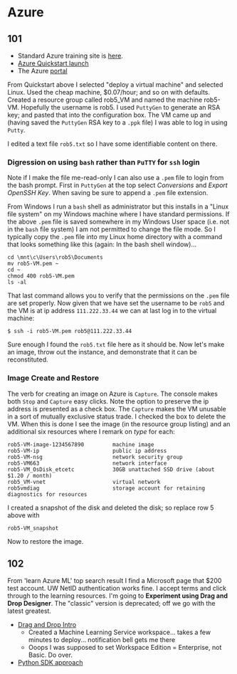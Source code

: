 # Azure

## 101

- Standard Azure training site is [here](https://docs.microsoft.com/en-us/learn/azure/). 
- [Azure Quickstart launch](https://portal.azure.com/#blade/Microsoft_Azure_Resources/QuickstartCenterBlade?feature.RMFAEmailA=blade/Microsoft_Azure_Resources/QuickstartCenterBlade)
- The Azure [portal](https://portal.azure.com/#home)


From Quickstart above I selected "deploy a virtual machine" and selected Linux. Used the cheap machine, 
$0.07/hour; and so on with defaults. Created a resource group called rob5_VM and named the machine rob5-VM. 
Hopefully the username is rob5. I used `PuttyGen` to generate an RSA key; and pasted that into the configuration
box. The VM came up and (having saved the `PuttyGen` RSA key to a `.ppk` file) I was able to log in using `Putty`.


I edited a text file `rob5.txt` so I have some identifiable content on there. 


### Digression on using `bash` rather than `PuTTY` for `ssh` login


Note if I make the file me-read-only I can also use a `.pem` file to login from the bash prompt.
First in `PuttyGen` at the top select *Conversions* and *Export OpenSSH Key*. When saving be sure
to append a `.pem` file extension. 


From Windows I run a `bash` shell as administrator but this installs in a "Linux file system" on my 
Windows machine where I have standard permissions. If the above `.pem` file is saved somewhere in my
Windows User space (i.e. not in the `bash` file system) I am not permitted to change the file mode.
So I typically copy the `.pem` file into my Linux home directory with a command that looks something
like this (again: In the bash shell window)...

```
cd \mnt\c\Users\rob5\Documents
mv rob5-VM.pem ~
cd ~
chmod 400 rob5-VM.pem
ls -al
```

That last command allows you to verify that the permissions on the `.pem` file are set properly. 
Now given that we have set the username to be `rob5` and the VM is at ip address `111.222.33.44`
we can at last log in to the virtual machine: 


```
$ ssh -i rob5-VM.pem rob5@111.222.33.44 
```

Sure enough I found the `rob5.txt` file here as it should be. Now let's make an image, throw out the instance, 
and demonstrate that it can be reconstituted. 



### Image Create and Restore

The verb for creating an image on Azure is `Capture`. The console makes both `Stop` and `Capture` easy clicks.
Note the option to preserve the ip address is presented as a check box. The `Capture` makes the VM unusable
in a sort of mutually exclusive status trade. I checked the box to delete the VM. When this is done I see the
image (in the resource group listing) and an additional six resources where I remark on *type* for each:

```
rob5-VM-image-1234567890         machine image
rob5-VM-ip                       public ip address 
rob5-VM-nsg                      network security group
rob5-VM663                       network interface
rob5-VM_OsDisk_etcetc            30GB unattached SSD drive (about $1.20 / month)
rob5_VM-vnet                     virtual network
rob5vmdiag                       storage account for retaining diagnostics for resources
```

I created a snapshot of the disk and deleted the disk; so replace row 5 above with 

```
rob5-VM_snapshot
```

Now to restore the image. 


## 102

From 'learn Azure ML' top search result I find a Microsoft page that $200 test account. UW NetID 
authentication works fine. I accept terms and click through to the learning resources. I'm going to 
**Experiment using Drag and Drop Designer**. The "classic" version is deprecated; off we go with 
the latest greatest. 

* [Drag and Drop Intro](https://docs.microsoft.com/en-us/azure/machine-learning/service/tutorial-designer-automobile-price-train-score)
  * Created a Machine Learning Service workspace... takes a few minutes to deploy... notification bell gets me there
  * Ooops I was supposed to set Workspace Edition = Enterprise, not Basic. Do over.
* [Python SDK approach](https://docs.microsoft.com/en-us/azure/machine-learning/service/tutorial-1st-experiment-sdk-setup)

